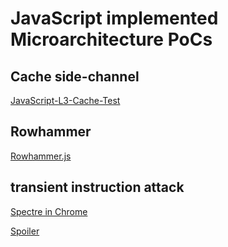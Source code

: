# JavaScript  implemented Microarchitecture PoCs

##  Cache side-channel

[JavaScript-L3-Cache-Test](http://snip2code.com/Snippet/416971/JavaScript-L3-Cache-Test)

## Rowhammer

[Rowhammer.js](https://github.com/IAIK/rowhammerjs)

## transient instruction attack

[Spectre in Chrome](https://github.com/ascendr/spectre-chrome)

[Spoiler](https://github.com/UzL-ITS/Spoiler)
